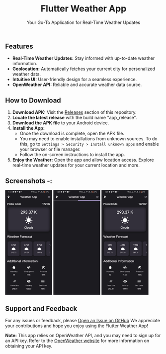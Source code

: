 <html>
<body>
    <header>
        <h1>Flutter Weather App</h1>
        <p>Your Go-To Application for Real-Time Weather Updates</p>
    </header>
    <section>
        <h2>Features</h2>
        <ul>
            <li><strong>Real-Time Weather Updates:</strong> Stay informed with up-to-date weather information.</li>
            <li><strong>Geolocation:</strong> Automatically fetches your current city for personalized weather data.</li>
            <li><strong>Intuitive UI:</strong> User-friendly design for a seamless experience.</li>
            <li><strong>OpenWeather API:</strong> Reliable and accurate weather data source.</li>
        </ul>
    </section>
    <section class="download-instructions">
        <h2>How to Download</h2>
        <ol>
            <li><strong>Download APK:</strong> Visit the <a href="https://github.com/your_username/your_repo/releases">Releases</a> section of this repository.</li>
            <li><strong>Locate the latest release</strong> with the build name "app_release".</li>
            <li><strong>Download the APK file</strong> to your Android device.</li>
            <li>
                <strong>Install the App:</strong>
                <ul>
                    <li>Once the download is complete, open the APK file.</li>
                    <li>You may need to enable installations from unknown sources. To do this, go to <code>Settings > Security > Install unknown apps</code> and enable your browser or file manager.</li>
                    <li>Follow the on-screen instructions to install the app.</li>
                </ul>
            </li>
            <li><strong>Enjoy the Weather:</strong> Open the app and allow location access. Explore real-time weather updates for your current location and more.</li>
        </ol>
    </section>
    <h2> Screenshots -: </h2> 
    <section class="screenshots">
        <div class="screenshot">
            <img src="Screenshot_20231204_172440.jpg" height = "40%" width = "30%">
            <img src="Screenshot_20231204_172447.jpg" height = "40%" width = "30%">
            <img src="Screenshot_20231204_172440.jpg" height = "40%" width = "30%">
        </div>
    </section>
    <section>
        <h2>Support and Feedback</h2>
        <p>For any issues or feedback, please <a href="https://github.com/RohanSagar11/FLutter-Projects/issues">Open an Issue on GitHub</a>
            We appreciate your contributions and hope you enjoy using the Flutter Weather App!</p>
        <p><strong>Note:</strong> This app relies on OpenWeather API, and you may need to sign up for an API key. Refer to the <a href="https://openweathermap.org/">OpenWeather website</a> for more information on obtaining your API key.</p>
    </section>

</body>
</html>
